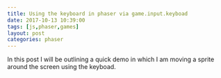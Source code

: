 ```yaml
---
title: Using the keyboard in phaser via game.input.keyboad
date: 2017-10-13 10:39:00
tags: [js,phaser,games]
layout: post
categories: phaser
---
```


In this post I will be outlining a quick demo in which I am moving a sprite around the screen using the keyboad.

<!-- more -->

